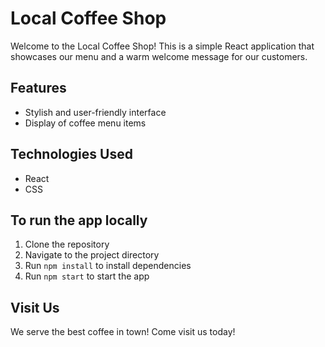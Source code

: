 # Local Coffee Shop

Welcome to the Local Coffee Shop! This is a simple React application that showcases our menu and a warm welcome message for our customers.

## Features
- Stylish and user-friendly interface
- Display of coffee menu items

## Technologies Used
- React
- CSS

## To run the app locally
1. Clone the repository
2. Navigate to the project directory
3. Run `npm install` to install dependencies
4. Run `npm start` to start the app

## Visit Us
We serve the best coffee in town! Come visit us today!